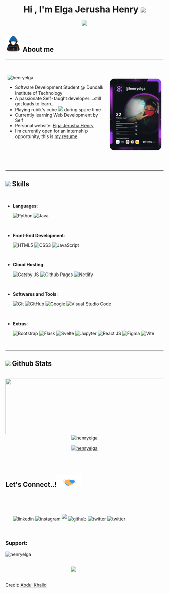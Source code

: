 <h1 align="center"><b>Hi , I'm Elga Jerusha Henry </b><img src="https://media.giphy.com/media/hvRJCLFzcasrR4ia7z/giphy.gif" width="35"></h1>

<p align="center">
  <a href="https://github.com/DenverCoder1/readme-typing-svg"><img src="https://readme-typing-svg.herokuapp.com?font=Time+New+Roman&color=blue&size=25&center=true&vCenter=true&width=600&height=100&lines=Software+Development+Student...;Trying+to+learn+something+new+each+day...;Newbie...;"></a>
</p>

## <picture><img src = "https://github.com/0xAbdulKhalid/0xAbdulKhalid/raw/main/assets/mdImages/about_me.gif" width = 50px></picture> **About me**
<table width="100%" align="center">
	<tr>
		<td valign="center">
	
<br><br>
<img src="https://komarev.com/ghpvc/?username=henryelga&label=Profile%20views&color=5F338C&style=?style=flat-square" alt="henryelga" /> <br>

- Software Development Student @ Dundalk Institute of Technology
- A passionate Self-taught developer....still got loads to learn...
- Playing rubik's cube <img src="https://user-images.githubusercontent.com/67817308/212503270-43ce069c-d090-4b6e-aece-46502e697e92.png" width="25"/>
 during spare time
- Currently learning Web Development by Self
- Personal website: [Elga Jerusha Henry](https://elgajerushahenry.gatsbyjs.io)
- I’m currently open for an internship opportunity, this is [my resume](https://elgajerushahenry.gatsbyjs.io/resume.pdf)

<br><br><br><br>
		</td>
		<td>
<a href="https://app.daily.dev/henryelga"><img src="https://github.com/henryelga/henryelga/blob/main/devcard.svg" width="300" align="right" alt="Elga J Henry's Dev Card"/></a>
		</td>
		</tr>
</table>
	
## <img src="https://media2.giphy.com/media/QssGEmpkyEOhBCb7e1/giphy.gif?cid=ecf05e47a0n3gi1bfqntqmob8g9aid1oyj2wr3ds3mg700bl&rid=giphy.gif" width ="25"><b> Skills</b>
<br>

<p align="center">

- **Languages**:
    
    ![Python](https://img.shields.io/badge/Python%20-3776AB.svg?style=for-the-badge&logo=python&logoColor=white)
    ![Java](https://img.shields.io/badge/Java%20-%232370ED.svg?style=for-the-badge&logo=java&logoColor=white)

<br>   
    
- **Front-End Development**:

   ![HTML5](https://img.shields.io/badge/HTML5%20-%23E34F26.svg?style=for-the-badge&logo=html5&logoColor=white)
   ![CSS3](https://img.shields.io/badge/CSS%20-%231572B6.svg?style=for-the-badge&logo=css3&logoColor=white)
   ![JavaScript](https://img.shields.io/badge/JavaScript%20-%23F7DF1E.svg?style=for-the-badge&logo=javascript&logoColor=black)

<br>

- **Cloud Hosting**:

    ![Gatsby JS](https://img.shields.io/badge/Gatsby%20JS-663399.svg?style=for-the-badge&logo=gatsby&logoColor=white)
    ![Github Pages](https://img.shields.io/badge/GitHub%20Pages-222222.svg?style=for-the-badge&logo=github&logoColor=white)
    ![Netlify](https://img.shields.io/badge/netlify-00c7b7.svg?style=for-the-badge&logo=netlify&logoColor=white)
    
<br>

- **Softwares and Tools**:

    ![Git](https://img.shields.io/badge/git-%23F05033.svg?style=for-the-badge&logo=git&logoColor=white)
    ![GitHub](https://img.shields.io/badge/github-%23121011.svg?style=for-the-badge&logo=github&logoColor=white)
    ![Google](https://img.shields.io/badge/google-%234285F4.svg?style=for-the-badge&logo=google&logoColor=white)
    ![Visual Studio Code](https://img.shields.io/badge/Visual%20Studio%20Code-0078d7.svg?style=for-the-badge&logo=visual-studio-code&logoColor=white)  
    
<br>

- **Extras**:

    ![Bootstrap](https://img.shields.io/badge/bootstrap-7952B3.svg?style=for-the-badge&logo=bootstrap&logoColor=white)
    ![Flask](https://img.shields.io/badge/flask-000000.svg?style=for-the-badge&logo=flask&logoColor=white)
    ![Svelte](https://img.shields.io/badge/svelte-%23F05033.svg?style=for-the-badge&logo=svelte&logoColor=white) 
    ![Jupyter](https://img.shields.io/badge/jupyter-F37626.svg?style=for-the-badge&logo=jupyter&logoColor=black)
    ![React JS](https://img.shields.io/badge/react%20js-61DAFB.svg?style=for-the-badge&logo=react&logoColor=black)
    ![Figma](https://img.shields.io/badge/figma-F24E1E.svg?style=for-the-badge&logo=figma&logoColor=black)
    ![Vite](https://img.shields.io/badge/vite-646CFF.svg?style=for-the-badge&logo=vite&logoColor=white)

</p>

<br>

---

## <img src="https://media.giphy.com/media/iY8CRBdQXODJSCERIr/giphy.gif" width="35"><b> Github Stats </b>
<br>

<div align="center">

<a href="https://github.com/henryelga/">
  <img src="https://github-readme-stats-git-masterrstaa-rickstaa.vercel.app/api?username=henryelga&include_all_commits=true&count_private=true&show_icons=true&line_height=20&title_color=7A7ADB&icon_color=2234AE&text_color=D3D3D3&bg_color=0,000000,130F40" width="600" height="176.78"/>
  <img src="https://github-readme-stats-git-masterrstaa-rickstaa.vercel.app/api/top-langs?username=henryelga&show_icons=true&locale=en&layout=compact&line_height=30&title_color=7A7ADB&icon_color=2234AE&text_color=D3D3D3&bg_color=0,000000,130F40" width="375"  alt="henryelga"/>
	<p><img align="center" src="https://github-readme-streak-stats.herokuapp.com/?user=henryelga&" alt="henryelga" /></p>

</a>
</div>

<br>

<br>

## <b> Let's Connect..!</b><img src="https://github.com/0xAbdulKhalid/0xAbdulKhalid/raw/main/assets/mdImages/handshake.gif" width ="80">
<br>
<div align='left'>

<ul style="list-style-type:none">	
<br>
	
<p>
<a href="https://www.linkedin.com/in/elga-jerusha-henry-1bb911240/" target="_blank">
<img src="https://img.shields.io/badge/linkedin:  Elga%20Jerusha%20Henry-%2300acee.svg?color=405DE6&style=for-the-badge&logo=linkedin&logoColor=white" alt=linkedin style="margin-bottom: 5px;"/>
</a>
<a href="https://instagram.com/elgajerushahenry" target="_blank">
<img src="https://img.shields.io/badge/instagram:  @elgajerushahenry-%2300acee.svg?color=E4405F&style=for-the-badge&logo=instagram&logoColor=white" alt=instagram style="margin-bottom: 5px;"/>
</a>
<a href="mailto:elgajerushahenry@gmail.com" target="_blank">
<img src="https://img.shields.io/badge/gmail:  elgajerushahenry-%23EA4335.svg?style=for-the-badge&logo=gmail&logoColor=white" t=mail style="margin-bottom: 5px;" />
</a>
<a href="https://github.com/henryelga" target="_blank">
<img src="https://img.shields.io/badge/github:  @henryelga-%2300acee.svg?color=121011&style=for-the-badge&logo=github&logoColor=white" alt=github style="margin-bottom: 5px;"/>
</a>
<a href="https://twitter.com/ElgaHenry" target="_blank">
<img src="https://img.shields.io/badge/twitter:  @henry_elga-%2300acee.svg?color=1DA1F2&style=for-the-badge&logo=twitter&logoColor=white" alt=twitter style="margin-bottom: 5px;"/>
</a>
<a href="https://medium.com/@henryelga2004" target="_blank">
<img src="https://img.shields.io/badge/medium:  @henryelga-%2300acee.svg?color=121011&style=for-the-badge&logo=medium&logoColor=white" alt=twitter style="margin-bottom: 5px;"/>
</a>
</p>

<br>
	
</ul>
	
<h3 align="left">Support:</h3>
<p><a href="https://www.buymeacoffee.com/henryelga"> <img align="left" src="https://cdn.buymeacoffee.com/buttons/v2/default-yellow.png" height="50" width="210" alt="henryelga" /></a></p><br><br>


<img src="https://user-images.githubusercontent.com/73097560/115834477-dbab4500-a447-11eb-908a-139a6edaec5c.gif"><br><br>

Credit: <a href="https://github.com/0xabdulkhalid" target="_blank">Abdul Khalid</a>

